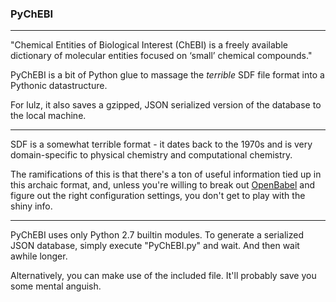 ### PyChEBI

-----

"Chemical Entities of Biological Interest (ChEBI) is a freely available dictionary of molecular entities focused on ‘small’ chemical compounds." 

PyChEBI is a bit of Python glue to massage the *terrible* SDF file format into a Pythonic datastructure. 

For lulz, it also saves a gzipped, JSON serialized version of the database to the local machine.

-----

SDF is a somewhat terrible format - it dates back to the 1970s and is very domain-specific to physical chemistry and computational chemistry. 

The ramifications of this is that there's a ton of useful information tied up in this archaic format, and, unless you're willing to break out [OpenBabel](http://openbabel.org) and figure out the right configuration settings, you don't get to play with the shiny info.

-----

PyChEBI uses only Python 2.7 builtin modules. To generate a serialized JSON database, simply execute "PyChEBI.py" and wait. And then wait awhile longer.

Alternatively, you can make use of the included file. It'll probably save you some mental anguish.

